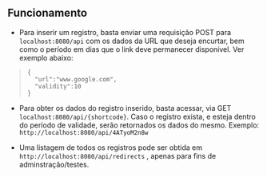 ## Funcionamento
- Para inserir um registro, basta enviar uma requisição POST para `localhost:8080/api` com os dados da URL que deseja encurtar, bem como o período em dias que o link deve permanecer disponível. Ver exemplo abaixo:

>     {
>     	"url":"www.google.com",
>     	"validity":10
>     }



- Para obter os dados do registro inserido, basta acessar, via GET 	`localhost:8080/api/{shortcode}`. 
Caso o registro exista, e esteja dentro do período de validade, serão retornados os dados do mesmo. 
Exemplo: `  http://localhost:8080/api/4ATyoM2n8w ` 


- Uma listagem de todos os registros pode ser obtida em `  http://localhost:8080/api/redirects `  , apenas para fins de adminstração/testes. 
	
